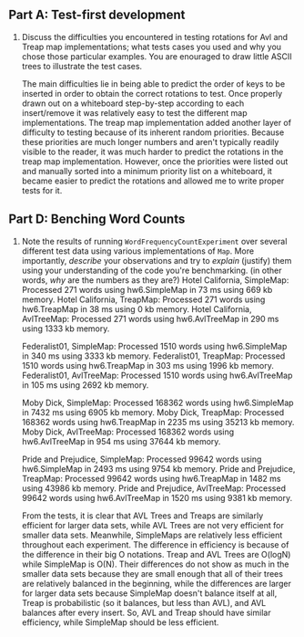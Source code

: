 ## Part A: Test-first development

1. Discuss the difficulties you encountered in testing
   rotations for Avl and Treap map implementations; what tests cases you used and why you chose those particular examples. You are enouraged to draw little ASCII trees to illustrate  the test cases.
   
   The main difficulties lie in being able to predict the order of keys to be inserted in order to obtain the correct rotations to test.
   Once properly drawn out on a whiteboard step-by-step according to each insert/remove it was relatively easy to test the different map implementations.
   The treap map implementation added another layer of difficulty to testing because of its inherent random priorities. Because these priorities are much longer
   numbers and aren't typically readily visible to the reader, it was much harder to predict the rotations in the treap map implementation. However, once
   the priorities were listed out and manually sorted into a minimum priority list on a whiteboard, it became easier to predict the rotations and allowed me
   to write proper tests for it.

## Part D: Benching Word Counts

1. Note the results of running `WordFrequencyCountExperiment` over several different test data using various implementations of `Map`.  More importantly, *describe* your observations and try to *explain* (justify) them using your understanding of the code you're benchmarking. (in other words, *why* are the numbers as they are?)
      Hotel California, SimpleMap: Processed 271 words using hw6.SimpleMap in 73 ms using 669 kb memory.
      Hotel California, TreapMap: Processed 271 words using hw6.TreapMap in 38 ms using 0 kb memory.
      Hotel California, AvlTreeMap: Processed 271 words using hw6.AvlTreeMap in 290 ms using 1333 kb memory.
      
      Federalist01, SimpleMap: Processed 1510 words using hw6.SimpleMap in 340 ms using 3333 kb memory.
      Federalist01, TreapMap: Processed 1510 words using hw6.TreapMap in 303 ms using 1996 kb memory.
      Federalist01, AvlTreeMap: Processed 1510 words using hw6.AvlTreeMap in 105 ms using 2692 kb memory.
      
      Moby Dick, SimpleMap: Processed 168362 words using hw6.SimpleMap in 7432 ms using 6905 kb memory.
      Moby Dick, TreapMap: Processed 168362 words using hw6.TreapMap in 2235 ms using 35213 kb memory.
      Moby Dick, AvlTreeMap: Processed 168362 words using hw6.AvlTreeMap in 954 ms using 37644 kb memory.
      
      Pride and Prejudice, SimpleMap: Processed 99642 words using hw6.SimpleMap in 2493 ms using 9754 kb memory.
      Pride and Prejudice, TreapMap: Processed 99642 words using hw6.TreapMap in 1482 ms using 43986 kb memory.
      Pride and Prejudice, AvlTreeMap: Processed 99642 words using hw6.AvlTreeMap in 1520 ms using 9381 kb memory.
      
      From the tests, it is clear that AVL Trees and Treaps are similarly efficient for larger data sets, while AVL Trees 
      are not very efficient for smaller data sets. Meanwhile, SimpleMaps are relatively less efficient throughout each experiment.
      The difference in efficiency is because of the difference in their big O notations. Treap and AVL Trees are O(logN) while
      SimpleMap is O(N). Their differences do not show as much in the smaller data sets because they are small enough that all of their
      trees are relatively balanced in the beginning, while the differences are larger for larger data sets because SimpleMap doesn't
      balance itself at all, Treap is probabilistic (so it balances, but less than AVL), and AVL balances after every insert. So,
      AVL and Treap should have similar efficiency, while SimpleMap should be less efficient.
      
    